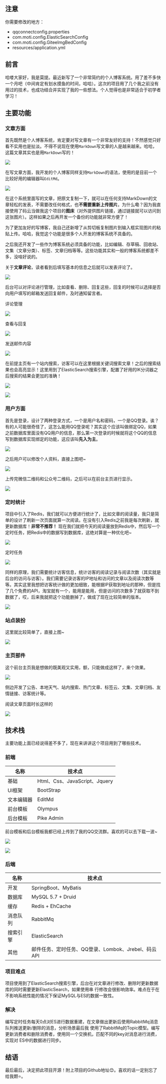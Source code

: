 ## 注意
你需要修改的地方：
- qqconnectconfig.properties
- com.moti.config.ElasticSearchConfig
- com.moti.config.GiteeImgBedConfig
- resources/application.yml

## 前言
哈喽大家好，我是莫提。最近新写了一个非常简约的个人博客系统。用了差不多快一个月吧（中间肯定有划水摸鱼的时间，哈哈）。这次的项目用了几个我之前没有用过的技术，也成功结合并实现了我的一些想法。个人觉得也是非常适合于初学者学习！
## 主要功能
### 文章方面

首先既然是个人博客系统，肯定要对写文章有一个非常友好的支持！不然感觉只好看不实用也是扯淡。不得不说现在使用`MarkDown`写文章的人是越来越来。哈哈，这篇文章其实也是用`MarkDown`写的！

![](https://imgkr2.cn-bj.ufileos.com/f2d647ad-2caa-494b-9968-e645e4d08dc1.png?UCloudPublicKey=TOKEN_8d8b72be-579a-4e83-bfd0-5f6ce1546f13&Signature=XX0gxbImrdIDhOQy4ai7WGRQn6k%253D&Expires=1603279904)

在写文章方面，我开发的个人博客同样支持`MarkDown`的语法，使用的是目前一个比较好用的编辑器叫`EditMd`。

![](https://imgkr2.cn-bj.ufileos.com/bea87d5d-400a-4a35-ae68-d042be666b9e.png?UCloudPublicKey=TOKEN_8d8b72be-579a-4e83-bfd0-5f6ce1546f13&Signature=aHQ0HVRAE4BvwmJcrl517PTL1II%253D&Expires=1603280400)

在这个系统里面写的文章，把原文复制一下，就可以在任何支持MarkDown的文章轻松的发表，不需要改任何格式，也**不需要重新上传图片**。为什么嘞？因为我直接使用了码云当做我这个项目的**图床**（对外提供图片链接，通过链接就可以访问到这张图片）。这样如果之后再开发一个备份的功能就非常方便了！

为了更加友好的写博客，我自己还新增了从剪切板复制图片到输入框实现图片的粘贴上传。哈哈，我觉这个功能是很多个人开发的博客系统不具备的。

之后我还开发了一些作为博客系统必须具备的功能，比如编辑、存草稿、回收站、文集（文章分类）、标签、文章归档等等。这些功能其实和一般的博客系统都差不多，没啥好说的。

关于**文章评论**，读者看到后填写基本的信息之后就可以发表评论了。

![](https://imgkr2.cn-bj.ufileos.com/48cae64e-c88e-433e-9731-260574118dbe.png?UCloudPublicKey=TOKEN_8d8b72be-579a-4e83-bfd0-5f6ce1546f13&Signature=DVQkQ2WE3StT9Y%252Fq5jl8WEGDDqo%253D&Expires=1603281181)

后台可以对评论进行管理，比如查看、删除、回复这些，回复的时候可以选择是否向用户填写的邮箱发送回复邮件，及时通知留言者。

评论管理

![](https://imgkr2.cn-bj.ufileos.com/5cc2f4e0-9ca6-4aef-af61-33b5633dd62b.png?UCloudPublicKey=TOKEN_8d8b72be-579a-4e83-bfd0-5f6ce1546f13&Signature=N%252B%252B852plSKLOkA2qU3TuVxkVQn4%253D&Expires=1603281230)

查看与回复

![](https://imgkr2.cn-bj.ufileos.com/7d465294-9be6-4ad8-872d-39ddb32c4f9a.png?UCloudPublicKey=TOKEN_8d8b72be-579a-4e83-bfd0-5f6ce1546f13&Signature=kXaS8u9FNsBq8YfxutGZ%252FKbAwrk%253D&Expires=1603281333)

发送邮件内容

![](https://imgkr2.cn-bj.ufileos.com/8a260bae-0194-4710-920a-4f1f7f461f7c.png?UCloudPublicKey=TOKEN_8d8b72be-579a-4e83-bfd0-5f6ce1546f13&Signature=CC%252B5KrslPRhgVtzgGlDrOYMwZA8%253D&Expires=1603281361)

在前提主页有一个站内搜索，访客可以在这里根据关键词搜索文章！之后的搜索结果也会高亮显示！这里用到了ElasticSearch搜索引擎，配置了好用的IK分词器之后搜索的结果会更加的准确！

![](https://imgkr2.cn-bj.ufileos.com/94c15b10-d4eb-4348-bc9a-e356e4e5007a.png?UCloudPublicKey=TOKEN_8d8b72be-579a-4e83-bfd0-5f6ce1546f13&Signature=B3F7%252BpMHQ10ZdRCu6CUKgLGlGxo%253D&Expires=1603281663)

![](https://imgkr2.cn-bj.ufileos.com/6632dedd-659c-413e-8906-9ac6d8914302.png?UCloudPublicKey=TOKEN_8d8b72be-579a-4e83-bfd0-5f6ce1546f13&Signature=Y25pM9X36u0%252BipAKQrCbt5VGkCY%253D&Expires=1603281747)

### 用户方面

首先是登录，设计了两种登录方式，一个是用户名和密码，一个是QQ登录。诶？有的人可能很奇怪了，这怎么能用QQ登录呢？其实这个应该叫做绑定QQ，如果之前数据库里面没有QQ用户的信息，那么第一次登录的时候就将这个QQ的信息写到数据库实现绑定的功能，这应该叫**先入为主**。

![](https://imgkr2.cn-bj.ufileos.com/72f5101f-1366-4c15-9945-7ef4d42a1cd9.png?UCloudPublicKey=TOKEN_8d8b72be-579a-4e83-bfd0-5f6ce1546f13&Signature=02HDQIkYEqE5R%252Fomxsak2iNE2ck%253D&Expires=1603282050)

之后用户可以修改个人资料，直接上图吧~

![](https://imgkr2.cn-bj.ufileos.com/12fd5bef-fb3c-44ee-904d-73ee4a9a528d.png?UCloudPublicKey=TOKEN_8d8b72be-579a-4e83-bfd0-5f6ce1546f13&Signature=s0zHghzMIoPNkVaMnz5uBz4%252BClM%253D&Expires=1603282289)

上传完微信二维码和公众号二维码，之后可以在前台主页进行显示。

![](https://imgkr2.cn-bj.ufileos.com/0b39ac41-ffae-469e-99c0-8592b456d4e7.png?UCloudPublicKey=TOKEN_8d8b72be-579a-4e83-bfd0-5f6ce1546f13&Signature=365YHY%252Fy2qtr1UHxINS4eeys9fw%253D&Expires=1603282357)

### 定时统计
项目中引入了Redis，我们就可以方便进行统计了，比如文章的阅读量，我只是简单的设计了刷新一次页面就算一次阅读。在没有引入Redis之前我是每次刷新，就更新数据库！**非常不推荐！**
现在我们就把今天的阅读量放到Redis中，然后写一个定时任务，把Redis中的数据写到数据库，这绝对算是一种优化吧~

![](https://imgkr2.cn-bj.ufileos.com/13ecaf0a-e963-469b-8f5c-17eeed3f8d5a.png?UCloudPublicKey=TOKEN_8d8b72be-579a-4e83-bfd0-5f6ce1546f13&Signature=MJ%252F7FhdH2BLaWfovvpsT0HYP97g%253D&Expires=1603282741)

定时任务

![](https://imgkr2.cn-bj.ufileos.com/353cb6b5-3cfd-4fd9-89dd-b4f5e766762f.png?UCloudPublicKey=TOKEN_8d8b72be-579a-4e83-bfd0-5f6ce1546f13&Signature=kDcIV8wM4GFKxv1C6fsV8Fgrp0U%253D&Expires=1603282842)

同样的原理，我们需要统计访客信息，统计访客的阅读记录与阅读次数（其实就是后台的访问与访客）。我们需要记录访客的IP地址和访问的文章以及阅读次数等等。其实这里我想把访客统计做的更加细致，能根据IP获取到地址的那种，但是找了几个免费的API，淘宝就有一个，能用是能用，但是访问的次数多了就获取不到数据了，哎，后来我就把这个功能删掉了，做成了现在比较简单的版本。

![](https://imgkr2.cn-bj.ufileos.com/e6104de5-3348-4f82-879f-8610c2e0c637.png?UCloudPublicKey=TOKEN_8d8b72be-579a-4e83-bfd0-5f6ce1546f13&Signature=lU00gGoTw%252FiTO9W3I09k1zpB5LA%253D&Expires=1603283095)

### 站点装扮
这里就比较简单了，直接上图~

![](https://imgkr2.cn-bj.ufileos.com/1de98104-403d-4b9f-9035-66982c3a7801.png?UCloudPublicKey=TOKEN_8d8b72be-579a-4e83-bfd0-5f6ce1546f13&Signature=f8GO%252FfIHmEYN5fsxk4t7DRPk7ac%253D&Expires=1603283176)

### 主页部件

这个前台主页我是想做的既美观又实用，额，只能做成这样了，来个效果。

![](https://imgkr2.cn-bj.ufileos.com/b4949d9b-88ed-42fe-9a9e-9e3b97ce0278.png?UCloudPublicKey=TOKEN_8d8b72be-579a-4e83-bfd0-5f6ce1546f13&Signature=pV0j9LTBi7YGF%252FtiitN%252FA3OkWKM%253D&Expires=1603280787)

侧边开发了公告、本地天气、站内搜索、热门文章、标签云、文集、文章归档、友情链接、访客统计等。

阅读文章页面时长这样的

![](https://imgkr2.cn-bj.ufileos.com/a617c3ed-64af-40a9-81ca-dc96e0eb8c43.png?UCloudPublicKey=TOKEN_8d8b72be-579a-4e83-bfd0-5f6ce1546f13&Signature=0h6IFKDrJJntG2gGI9CUOx53cMg%253D&Expires=1603283448)

## 技术栈
主要功能上面已经说得差不多了，现在来讲讲这个项目用到了哪些技术。

### 前端

|  名称   |   技术点  |
| --- | --- |
|  基础   |  Html、Css、JavaScript、Jquery   |
|  UI框架   |  BootStrap  |
|  文本编辑器   |   EditMd  |
|  前台模板   |  Olympus   |
|  后台模板   |  Pike Admin   |


前台模板和后台模板我都已经上传到了我的QQ交流群。喜欢的可以去下载一波~

![](https://imgkr2.cn-bj.ufileos.com/c754ce6c-f957-4e2e-9b8e-3b929cb6e265.png?UCloudPublicKey=TOKEN_8d8b72be-579a-4e83-bfd0-5f6ce1546f13&Signature=eFBYGbrXf2gV%252FJpf99uQGQJHMkE%253D&Expires=1603283852)

![](https://imgkr2.cn-bj.ufileos.com/2b53f4fd-2b12-47cf-a131-4438f28a186b.png?UCloudPublicKey=TOKEN_8d8b72be-579a-4e83-bfd0-5f6ce1546f13&Signature=z0Mb3zxyPAAQqi6QheFvP3HXZ2M%253D&Expires=1603283810)

### 后端

|  名称   |   技术点  |
| --- | --- |
|  开发   |  SpringBoot、MyBatis   |
|  数据库   |  MySQL 5.7 + Druid  |
|  缓存   |   Redis + EhCache  |
|  消息队列   |  RabbitMq   |
|  搜索引擎   |  ElasticSearch   |
|  其他   |   邮件任务、定时任务、QQ登录、Lombok、Jrebel、码云API  |

### 项目难点

项目使用到了ElasticSearch搜索引擎，后台在对文章进行修改、删除时更新数据库的同时需要更新ElasticSearch，如果使用串 行修改会很影响效率。难点在于在不影响系统性能的情况下保证MySQL与ES的数据一致性。 

### 解决

编写定时任务每天0点对ES进行数据重建，在文章做出更新后使用RabbitMq消息队列推送更新/删除的消息，分析场景最后我 使用了RabbitMq的Topic模型。编写更新消费者和删除消费者，使用同一个交换机，匹配不同的key对消息进行消费，实现对 ES中的数据进行同步。

## 结语
最后最后，决定把此项目开源！附上项目的Github地址😊。喜欢的话一定别忘了给我颗⭐。

> 






